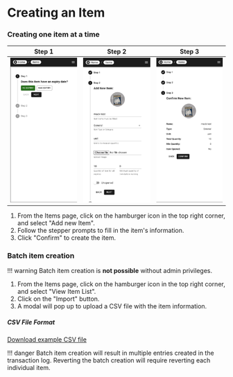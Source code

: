 # Creating an Item

### Creating one item at a time

| Step 1 | Step 2 | Step 3 |
|---|---|--|
| ![item-create-1](../../assets/item-create-1.png) | ![item-create-2](../../assets/item-create-2.png) | ![item-create-3](../../assets/item-create-3.png) |

1. From the Items page, click on the hamburger icon in the top right corner, and select "Add new Item".
2. Follow the stepper prompts to fill in the item's information.
3. Click "Confirm" to create the item.

### Batch item creation

!!! warning
    Batch item creation is **not possible** without admin privileges.

1. From the Items page, click on the hamburger icon in the top right corner, and select "View Item List".
2. Click on the "Import" button.
3. A modal will pop up to upload a CSV file with the item information.

##### CSV File Format

[Download example CSV file](../../assets/example.csv)

!!! danger
    Batch item creation will result in multiple entries created in the transaction log. Reverting the batch creation will require reverting each individual item.